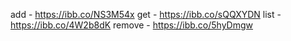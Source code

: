 add - https://ibb.co/NS3M54x
get - https://ibb.co/sQQXYDN
list - https://ibb.co/4W2b8dK
remove - https://ibb.co/5hyDmgw

